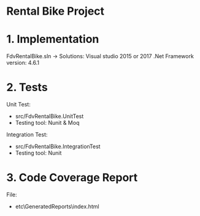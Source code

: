 # Rental Bike Project

# 1. Implementation
FdvRentalBike.sln -> Solutions: Visual studio 2015 or 2017
.Net Framework version: 4.6.1

# 2. Tests
Unit Test:
- src/FdvRentalBike.UnitTest
- Testing tool: Nunit & Moq

Integration Test:
- src/FdvRentalBike.IntegrationTest
- Testing tool: Nunit

# 3. Code Coverage Report
File:
- etc\GeneratedReports\index.html

